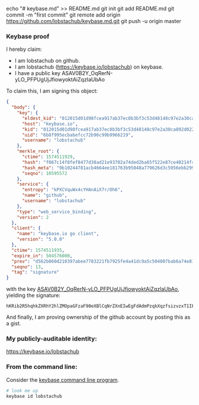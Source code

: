echo "# keybase.md" >> README.md
git init
git add README.md
git commit -m "first commit"
git remote add origin https://github.com/lobstachub/keybase.md.git
git push -u origin master


### Keybase proof

I hereby claim:

  * I am lobstachub on github.
  * I am lobstachub (https://keybase.io/lobstachub) on keybase.
  * I have a public key ASAV0B2Y_OqRerN-yLO_PFPUgUjJfiowyoktAiZqzIaUbAo

To claim this, I am signing this object:

```json
{
  "body": {
    "key": {
      "eldest_kid": "012015d01d98fcea917ab37ec8b3bf3c53d48148c97e2a30ca892d02266acc86946c0a",
      "host": "keybase.io",
      "kid": "012015d01d98fcea917ab37ec8b3bf3c53d48148c97e2a30ca892d02266acc86946c0a",
      "uid": "6b8f995ecbabefcc72b96c99b9966219",
      "username": "lobstachub"
    },
    "merkle_root": {
      "ctime": 1574511929,
      "hash": "f067c14f8fef8477d38ad21e93702a74ded2ba65f522e87ce40214f4a4f962da7457feb9465f41a8b44489684a4dd29c767ea407b5772f9198d60d23fc9498ed",
      "hash_meta": "9b10244781acb4664ee181763b95048a779626d3c5956ebb2995c16fc043517b",
      "seqno": 10595572
    },
    "service": {
      "entropy": "kPXCVquWx4cYHAnAiX7r/Oh6",
      "name": "github",
      "username": "lobstachub"
    },
    "type": "web_service_binding",
    "version": 2
  },
  "client": {
    "name": "keybase.io go client",
    "version": "5.0.0"
  },
  "ctime": 1574511935,
  "expire_in": 504576000,
  "prev": "d562b860d210397abee7783221fb7925fe4a41dc9a5c504007bab6a74e8169c3",
  "seqno": 13,
  "tag": "signature"
}
```

with the key [ASAV0B2Y_OqRerN-yLO_PFPUgUjJfiowyoktAiZqzIaUbAo](https://keybase.io/lobstachub), yielding the signature:

```
hKRib2R5hqhkZXRhY2hlZMOpaGFzaF90eXBlCqNrZXnEIwEgFdAdmPzqkXqzfsizvzxT1IFIyX4qMMqJLQImasyGlGwKp3BheWxvYWTESpcCDcQg1WK4YNIQOXq+53gyIft5Jf5KQdyaXFBAB7q2p06BacPEIMPW9FxnS5QPNDm/ee45wDfob1hG+NYXAaQZRQRV2le9AgHCo3NpZ8RA7qSHu7WgzXacUG+pVjysZCxYqGa1HJ7fmod2J83wgSZKlnK2rpLJ5b5mx0BaRRUClcg1ifST250OOgg+lLwmDqhzaWdfdHlwZSCkaGFzaIKkdHlwZQildmFsdWXEIGmMb8cgS6PLf4m086itGFb34YYMNIb7fZM84LTC9wJyo3RhZ80CAqd2ZXJzaW9uAQ==

```

And finally, I am proving ownership of the github account by posting this as a gist.

### My publicly-auditable identity:

https://keybase.io/lobstachub

### From the command line:

Consider the [keybase command line program](https://keybase.io/download).

```bash
# look me up
keybase id lobstachub
```
